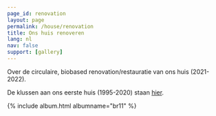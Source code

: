 ```yaml
---
page_id: renovation
layout: page
permalink: /house/renovation
title: Ons huis renoveren
lang: nl
nav: false
support: [gallery]
---
```


Over de circulaire, biobased renovation/restauratie van ons huis (2021-2022).

De klussen aan ons eerste huis (1995-2020) staan [hier](ms15.html).

<!-- simply so (by Jimmy_Xiao) -->
{% include album.html albumname="br11" %}
